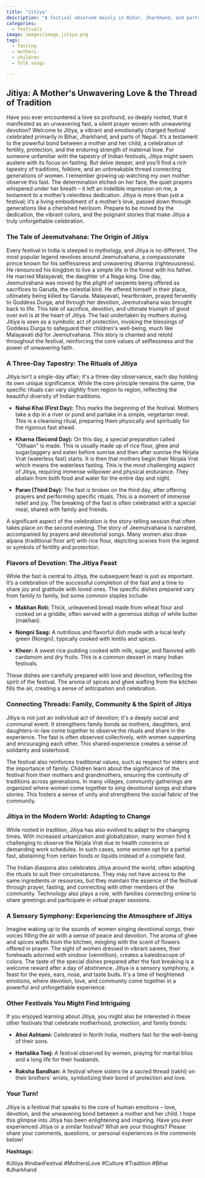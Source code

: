 ```yaml
---
title: "Jitiya"
description: "A festival observed mainly in Bihar, Jharkhand, and parts of Nepal where mothers fast without water for the well-being of their children."
categories:
  - festivals
image: images/image_jitiya.png
tags:
  - fasting
  - mothers
  - children
  - folk songs

---
```


## Jitiya: A Mother's Unwavering Love & the Thread of Tradition

Have you ever encountered a love so profound, so deeply rooted, that it manifested as an unwavering fast, a silent prayer woven with unwavering devotion? Welcome to Jitiya, a vibrant and emotionally charged festival celebrated primarily in Bihar, Jharkhand, and parts of Nepal. It’s a testament to the powerful bond between a mother and her child, a celebration of fertility, protection, and the enduring strength of maternal love. For someone unfamiliar with the tapestry of Indian festivals, Jitiya might seem austere with its focus on fasting. But delve deeper, and you'll find a rich tapestry of traditions, folklore, and an unbreakable thread connecting generations of women. I remember growing up watching my own mother observe this fast. The determination etched on her face, the quiet prayers whispered under her breath – it left an indelible impression on me, a testament to a mother’s relentless dedication. Jitiya is more than just a festival; it’s a living embodiment of a mother’s love, passed down through generations like a cherished heirloom. Prepare to be moved by the dedication, the vibrant colors, and the poignant stories that make Jitiya a truly unforgettable celebration.

### The Tale of Jeemutvahana: The Origin of Jitiya

Every festival in India is steeped in mythology, and Jitiya is no different. The most popular legend revolves around Jeemutvahana, a compassionate prince known for his selflessness and unwavering dharma (righteousness). He renounced his kingdom to live a simple life in the forest with his father. He married Malayavati, the daughter of a Naga king. One day, Jeemutvahana was moved by the plight of serpents being offered as sacrifices to Garuda, the celestial bird. He offered himself in their place, ultimately being killed by Garuda. Malayavati, heartbroken, prayed fervently to Goddess Durga, and through her devotion, Jeemutvahana was brought back to life. This tale of sacrifice, devotion, and ultimate triumph of good over evil is at the heart of Jitiya. The fast undertaken by mothers during Jitiya is seen as a symbolic act of protection, invoking the blessings of Goddess Durga to safeguard their children's well-being, much like Malayavati did for Jeemutvahana. This story is chanted and retold throughout the festival, reinforcing the core values of selflessness and the power of unwavering faith.

### A Three-Day Tapestry: The Rituals of Jitiya

Jitiya isn't a single-day affair; it's a three-day observance, each day holding its own unique significance. While the core principle remains the same, the specific rituals can vary slightly from region to region, reflecting the beautiful diversity of Indian traditions.

*   **Nahai Khai (First Day):** This marks the beginning of the festival. Mothers take a dip in a river or pond and partake in a simple, vegetarian meal. This is a cleansing ritual, preparing them physically and spiritually for the rigorous fast ahead.

*   **Kharna (Second Day):** On this day, a special preparation called "Othaan" is made. This is usually made up of rice flour, ghee and sugar/jaggery and eaten before sunrise and then after sunrise the Nirjala Vrat (waterless fast) starts. It is then that mothers begin their Nirjala Vrat which means the waterless fasting. This is the most challenging aspect of Jitiya, requiring immense willpower and physical endurance. They abstain from both food and water for the entire day and night.

*   **Paran (Third Day):** The fast is broken on the third day, after offering prayers and performing specific rituals. This is a moment of immense relief and joy. The breaking of the fast is often celebrated with a special meal, shared with family and friends.

A significant aspect of the celebration is the story-telling session that often takes place on the second evening. The story of Jeemutvahana is narrated, accompanied by prayers and devotional songs. Many women also draw alpana (traditional floor art) with rice flour, depicting scenes from the legend or symbols of fertility and protection.

### Flavors of Devotion: The Jitiya Feast

While the fast is central to Jitiya, the subsequent feast is just as important. It’s a celebration of the successful completion of the fast and a time to share joy and gratitude with loved ones. The specific dishes prepared vary from family to family, but some common staples include:

*   **Makhan Roti:** Thick, unleavened bread made from wheat flour and cooked on a griddle, often served with a generous dollop of white butter (makhan).

*   **Nongni Saag:** A nutritious and flavorful dish made with a local leafy green (Nongni), typically cooked with lentils and spices.

*   **Kheer:** A sweet rice pudding cooked with milk, sugar, and flavored with cardamom and dry fruits. This is a common dessert in many Indian festivals.

These dishes are carefully prepared with love and devotion, reflecting the spirit of the festival. The aroma of spices and ghee wafting from the kitchen fills the air, creating a sense of anticipation and celebration.

### Connecting Threads: Family, Community & the Spirit of Jitiya

Jitiya is not just an individual act of devotion; it's a deeply social and communal event. It strengthens family bonds as mothers, daughters, and daughters-in-law come together to observe the rituals and share in the experience. The fast is often observed collectively, with women supporting and encouraging each other. This shared experience creates a sense of solidarity and sisterhood.

The festival also reinforces traditional values, such as respect for elders and the importance of family. Children learn about the significance of the festival from their mothers and grandmothers, ensuring the continuity of traditions across generations. In many villages, community gatherings are organized where women come together to sing devotional songs and share stories. This fosters a sense of unity and strengthens the social fabric of the community.

### Jitiya in the Modern World: Adapting to Change

While rooted in tradition, Jitiya has also evolved to adapt to the changing times. With increased urbanization and globalization, many women find it challenging to observe the Nirjala Vrat due to health concerns or demanding work schedules. In such cases, some women opt for a partial fast, abstaining from certain foods or liquids instead of a complete fast.

The Indian diaspora also celebrates Jitiya around the world, often adapting the rituals to suit their circumstances. They may not have access to the same ingredients or resources, but they maintain the essence of the festival through prayer, fasting, and connecting with other members of the community. Technology also plays a role, with families connecting online to share greetings and participate in virtual prayer sessions.

### A Sensory Symphony: Experiencing the Atmosphere of Jitiya

Imagine waking up to the sounds of women singing devotional songs, their voices filling the air with a sense of peace and devotion. The aroma of ghee and spices wafts from the kitchen, mingling with the scent of flowers offered in prayer. The sight of women dressed in vibrant sarees, their foreheads adorned with sindoor (vermillion), creates a kaleidoscope of colors. The taste of the special dishes prepared after the fast breaking is a welcome reward after a day of abstinence. Jitiya is a sensory symphony, a feast for the eyes, ears, nose, and taste buds. It's a time of heightened emotions, where devotion, love, and community come together in a powerful and unforgettable experience.

### Other Festivals You Might Find Intriguing

If you enjoyed learning about Jitiya, you might also be interested in these other festivals that celebrate motherhood, protection, and family bonds:

*   **Ahoi Ashtami:** Celebrated in North India, mothers fast for the well-being of their sons.

*   **Hartalika Teej:** A festival observed by women, praying for marital bliss and a long life for their husbands.

*   **Raksha Bandhan:** A festival where sisters tie a sacred thread (rakhi) on their brothers' wrists, symbolizing their bond of protection and love.

### Your Turn!

Jitiya is a festival that speaks to the core of human emotions – love, devotion, and the unwavering bond between a mother and her child. I hope this glimpse into Jitiya has been enlightening and inspiring. Have you ever experienced Jitiya or a similar festival? What are your thoughts? Please share your comments, questions, or personal experiences in the comments below!

**Hashtags:**

#Jitiya #IndianFestival #MothersLove #Culture #Tradition #Bihar #Jharkhand

